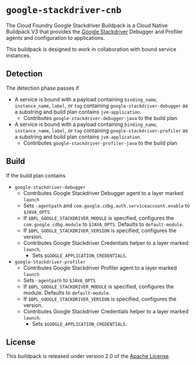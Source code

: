 # `google-stackdriver-cnb`
The Cloud Foundry Google Stackdriver Buildpack is a Cloud Native Buildpack V3 that provides the [Google Stackdriver][g] Debugger and Profiler agents and configuration to applications.

This buildpack is designed to work in collaboration with bound service instances.

[g]: https://cloud.google.com/stackdriver/

## Detection
The detection phase passes if

* A service is bound with a payload containing `binding_name`, `instance_name`, `label`, or `tag` containing `google-stackdriver-debugger` as a substring and build plan contains `jvm-application`.
  * Contributes `google-stackdriver-debugger-java` to the build plan
* A service is bound with a payload containing `binding_name`, `instance_name`, `label`, or `tag` containing `google-stackdriver-profiler` as a substring and build plan contains `jvm-application`.
  * Contributes `google-stackdriver-profiler-java` to the build plan

## Build
If the build plan contains

* `google-stackdriver-debugger`
  * Contributes Google Stackdriver Debugger agent to a layer marked `launch`
  * Sets `-agentpath` and `com.google.cdbg.auth.serviceaccount.enable` to `$JAVA_OPTS`
  * If `$BPL_GOOGLE_STACKDRIVER_MODULE` is specified, configures the `com.google.cdbg.module` to `$JAVA_OPTS`.  Defaults to `default-module`.
  * If `$BPL_GOOGLE_STACKDRIVER_VERSION` is specified, configures the version.
  * Contributes Google Stackdriver Credentials helper to a layer marked `launch`.
    * Sets `$GOOGLE_APPLICATION_CREDENTIALS`.
* `google-stackdriver-profiler`
  * Contributes Google Stackdriver Profiler agent to a layer marked `launch`
  * Sets `-agentpath` to `$JAVA_OPTS`
  * If `$BPL_GOOGLE_STACKDRIVER_MODULE` is specified, configures the module.  Defaults to `default-module`.
  * If `$BPL_GOOGLE_STACKDRIVER_VERSION` is specified, configures the version.
  * Contributes Google Stackdriver Credentials helper to a layer marked `launch`.
    * Sets `$GOOGLE_APPLICATION_CREDENTIALS`.

## License
This buildpack is released under version 2.0 of the [Apache License][a].

[a]: https://www.apache.org/licenses/LICENSE-2.0

